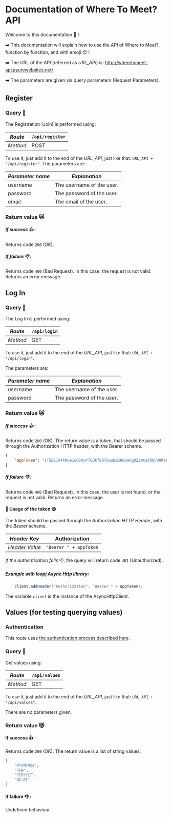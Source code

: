 ﻿# Documentation of Where To Meet? API #

Welcome to this documentation :raised_hands: !

:arrow_right: This documentation will explain how to use the API of Where to Meet?, function by function, and with emoji :blush: !

:arrow_right: The URL of the API (referred as *URL_API*) is: http://wheretomeet-api.azurewebsites.net/

:arrow_right: The parameters are given via query parameters (Request Parameters).

## Register ##
### Query :information_desk_person: ###
The Registration (Join) is performed using:

| *Route*  | `/api/register`|
|----------|----------------|
| *Method* | POST           |

To use it, just add it to the end of the *URL_API*, just like that: `URL_API + "/api/register"`.
The parameters are:

| *Parameter name*|  *Explanation*            |
|-----------------|---------------------------|
| username        | The username of the user. |
| password        | The password of the user. |
| email           | The email of the user.    |

### Return value :heart_eyes_cat: ###
##### If success :+1: : 
Returns code `200` (OK).
##### If failure :-1:  : 
Returns code `400` (Bad Request). In this case, the request is not valid.
Returns an error message.

## Log In ##
### Query :information_desk_person: ###
The Log In is performed using:

| *Route*  | `/api/login` |
|----------|--------------|
| *Method* | GET          |

To use it, just add it to the end of the *URL_API*, just like that: `URL_API + "/api/login"`.

The parameters are:

| *Parameter name*|  *Explanation*            |
|-----------------|---------------------------|
| username        | The username of the user. |
| password        | The password of the user. |

### Return value :heart_eyes_cat: ###
##### If success :+1: : 
Returns code `200` (OK).
The return value is a token, that should be passed through the Authorization HTTP header, with the Bearer scheme.

```json
{
	"appToken": "iTSBE1V4kNke1w0SmuY7EQkfE8lmuuBm28GoekgD2ZmtqTDQFV8K96gccfoYqmcTxT6rs0JDj5THq5oNXMARA8jRgEvwYN7D1F9"
}

```

##### If failure :-1: : 

Returns code `400` (Bad Request). In this case, the user is not found, or the request is not valid.
Returns an error message.

#### :milky_way: Usage of the token :smile: ####

The token should be passed through the *Authorization HTTP Header*, with the *Bearer* scheme.

| *Header Key*      | Authorization         |
|-------------------|-----------------------|
| *Header Value*    | `"Bearer " + appToken`|

*If the authentication fails* :thumbsdown:, the query will return code `401` (Unauthorized).

##### Example with loopj Async Http library:

```java
    client.addHeader("Authorization", "Bearer " + appToken);
```

The variable `client` is the instance of the AsyncHttpClient.

## Values (for testing querying values) ##

### Authentication
This route uses [the authentication process described here](https://github.com/ChristopherJdL/wheretomeet-server/blob/master/WhereToMeet/Documentation.md#milky_way-usage-of-the-token-smile).

### Query :information_desk_person: ###
Get values using:

| *Route*  | `/api/values` |
|----------|---------------|
| *Method* | GET           |

To use it, just add it to the end of the *URL_API*, just like that: `URL_API + "/api/values"`.

There are no parameters given.

### Return value :heart_eyes_cat: ###
#### If success :+1: : ####

Returns code `200` (OK).
The return value is a list of string values.

```json
[
	"안녕하세요",
	"저는",
	"프랑스인",
	"입니다"
]

```

#### If failure :-1:  : ####

Undefined behaviour.
